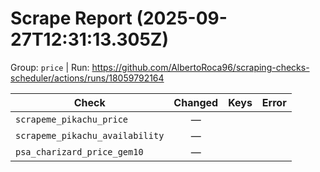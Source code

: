 # Scrape Report (2025-09-27T12:31:13.305Z)

Group: `price`  |  Run: https://github.com/AlbertoRoca96/scraping-checks-scheduler/actions/runs/18059792164

| Check | Changed | Keys | Error |
|---|:---:|:--|:--|
| `scrapeme_pikachu_price` | — |  |  |
| `scrapeme_pikachu_availability` | — |  |  |
| `psa_charizard_price_gem10` | — |  |  |
